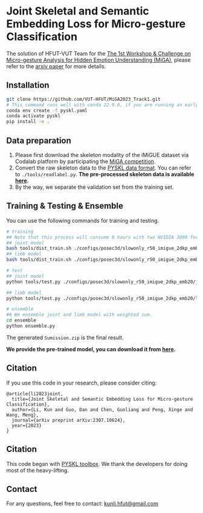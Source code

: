 # Joint Skeletal and Semantic Embedding Loss for Micro-gesture Classification

The solution of HFUT-VUT Team for the [The 1st Workshop & Challenge on Micro-gesture Analysis for Hidden Emotion Understanding (MiGA)](https://cv-ac.github.io/MiGA2023/), please refer to the [arxiv paper](https://arxiv.org/abs/2307.10624) for more details. 

## Installation
```bash
git clone https://github.com/VUT-HFUT/MiGA2023_Track1.git
# This command runs well with conda 22.9.0, if you are running an early conda version and got some errors, try to update your conda first
conda env create -f pyskl.yaml
conda activate pyskl
pip install -e .
```

## Data preparation
1. Please first download the skeleton modality of the iMiGUE dataset via Codalab platform by participating the [MiGA competition](https://codalab.lisn.upsaclay.fr/competitions/11758). 
2. Convert the raw skeleton data to the [PYSKL data format](https://github.com/kennymckormick/pyskl/blob/main/tools/data/README.md). You can refer to `./tools/readlabel.py`. 
**The pre-processed skeleton data is available [here](https://drive.google.com/file/d/1CkyLv4JBwvfjvN0QWxQi1sQBpZW6zA90/view?usp=sharing).**
3. By the way, we separate the validation set from the training set. 

## Training & Testing & Ensemble
You can use the following commands for training and testing. 
```bash
# training
## Note that this process will consume 8 hours with two NVIDIA 3090 for each model.
## joint model
bash tools/dist_train.sh ./configs/posec3d/slowonly_r50_imigue_2dkp_emb20/joint.py 2 
## limb model
bash tools/dist_train.sh ./configs/posec3d/slowonly_r50_imigue_2dkp_emb20/limb.py 2 

# test
## joint model
python tools/test.py ./configs/posec3d/slowonly_r50_imigue_2dkp_emb20/joint.py -C ./work_dirs/posec3d/weight/slowonly_r50_imigue_2dkp_emb20/joint/epoch100/emb_20/best_top1_acc_epoch_85.pth

## limb model
python tools/test.py ./configs/posec3d/slowonly_r50_imigue_2dkp_emb20/limb.py -C ./work_dirs/posec3d/weight/slowonly_r50_imigue_2dkp_emb20/limb/e100/emb20/best_top1_acc_epoch_86.pth

# ensemble
## We ensemble joint and limb model with weighted sum.
cd ensemble
python ensemble.py
```
The generated `Sumission.zip` is the final result.

**We provide the pre-trained model, you can download it from [here](https://drive.google.com/file/d/1asLgHHqsWqOfrbCYFqHBsVx3Qi9T1E3U/view?usp=sharing).** 

## Citation
If you use this code in your research, please consider citing:
```
@article{li2023joint,
  title={Joint Skeletal and Semantic Embedding Loss for Micro-gesture Classification},
  author={Li, Kun and Guo, Dan and Chen, Guoliang and Peng, Xinge and Wang, Meng},
  journal={arXiv preprint arXiv:2307.10624},
  year={2023}
}
```
## Citation
This code began with [PYSKL toolbox](https://github.com/kennymckormick/pyskl/tree/main). We thank the developers for doing most of the heavy-lifting.

## Contact
For any questions, feel free to contact: kunli.hfut@gmail.com

